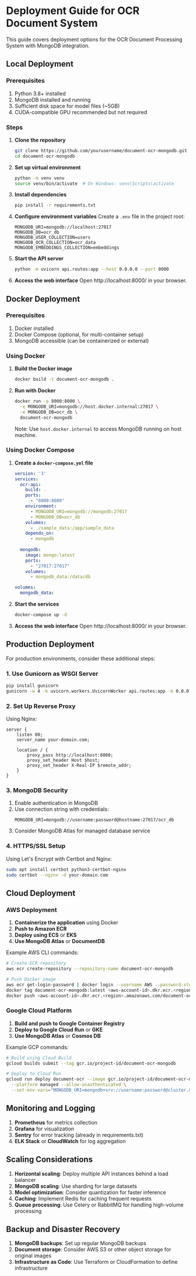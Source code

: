 # Deployment Guide for OCR Document System

This guide covers deployment options for the OCR Document Processing System with MongoDB integration.

## Local Deployment

### Prerequisites

1. Python 3.8+ installed
2. MongoDB installed and running
3. Sufficient disk space for model files (~5GB)
4. CUDA-compatible GPU recommended but not required

### Steps

1. **Clone the repository**
   ```bash
   git clone https://github.com/yourusername/document-ocr-mongodb.git
   cd document-ocr-mongodb
   ```

2. **Set up virtual environment**
   ```bash
   python -m venv venv
   source venv/bin/activate  # On Windows: venv\Scripts\activate
   ```

3. **Install dependencies**
   ```bash
   pip install -r requirements.txt
   ```

4. **Configure environment variables**
   Create a `.env` file in the project root:
   ```
   MONGODB_URI=mongodb://localhost:27017
   MONGODB_DB=ocr_db
   MONGODB_USER_COLLECTION=users
   MONGODB_OCR_COLLECTION=ocr_data
   MONGODB_EMBEDDINGS_COLLECTION=embeddings
   ```

5. **Start the API server**
   ```bash
   python -m uvicorn api.routes:app --host 0.0.0.0 --port 8000
   ```

6. **Access the web interface**
   Open http://localhost:8000/ in your browser.

## Docker Deployment

### Prerequisites

1. Docker installed
2. Docker Compose (optional, for multi-container setup)
3. MongoDB accessible (can be containerized or external)

### Using Docker

1. **Build the Docker image**
   ```bash
   docker build -t document-ocr-mongodb .
   ```

2. **Run with Docker**
   ```bash
   docker run -p 8000:8000 \
     -e MONGODB_URI=mongodb://host.docker.internal:27017 \
     -e MONGODB_DB=ocr_db \
     document-ocr-mongodb
   ```

   Note: Use `host.docker.internal` to access MongoDB running on host machine.

### Using Docker Compose

1. **Create a `docker-compose.yml` file**
   ```yaml
   version: '3'
   services:
     ocr-api:
       build: .
       ports:
         - "8000:8000"
       environment:
         - MONGODB_URI=mongodb://mongodb:27017
         - MONGODB_DB=ocr_db
       volumes:
         - ./sample_data:/app/sample_data
       depends_on:
         - mongodb
     
     mongodb:
       image: mongo:latest
       ports:
         - "27017:27017"
       volumes:
         - mongodb_data:/data/db
   
   volumes:
     mongodb_data:
   ```

2. **Start the services**
   ```bash
   docker-compose up -d
   ```

3. **Access the web interface**
   Open http://localhost:8000/ in your browser.

## Production Deployment

For production environments, consider these additional steps:

### 1. Use Gunicorn as WSGI Server

```bash
pip install gunicorn
gunicorn -w 4 -k uvicorn.workers.UvicornWorker api.routes:app -b 0.0.0.0:8000
```

### 2. Set Up Reverse Proxy

Using Nginx:

```nginx
server {
    listen 80;
    server_name your-domain.com;

    location / {
        proxy_pass http://localhost:8000;
        proxy_set_header Host $host;
        proxy_set_header X-Real-IP $remote_addr;
    }
}
```

### 3. MongoDB Security

1. Enable authentication in MongoDB
2. Use connection string with credentials:
   ```
   MONGODB_URI=mongodb://username:password@hostname:27017/ocr_db
   ```
3. Consider MongoDB Atlas for managed database service

### 4. HTTPS/SSL Setup

Using Let's Encrypt with Certbot and Nginx:

```bash
sudo apt install certbot python3-certbot-nginx
sudo certbot --nginx -d your-domain.com
```

## Cloud Deployment

### AWS Deployment

1. **Containerize the application** using Docker
2. **Push to Amazon ECR**
3. **Deploy using ECS** or **EKS**
4. **Use MongoDB Atlas** or **DocumentDB**

Example AWS CLI commands:
```bash
# Create ECR repository
aws ecr create-repository --repository-name document-ocr-mongodb

# Push Docker image
aws ecr get-login-password | docker login --username AWS --password-stdin <aws-account-id>.dkr.ecr.<region>.amazonaws.com
docker tag document-ocr-mongodb:latest <aws-account-id>.dkr.ecr.<region>.amazonaws.com/document-ocr-mongodb:latest
docker push <aws-account-id>.dkr.ecr.<region>.amazonaws.com/document-ocr-mongodb:latest
```

### Google Cloud Platform

1. **Build and push to Google Container Registry**
2. **Deploy to Google Cloud Run** or **GKE**
3. **Use MongoDB Atlas** or **Cosmos DB**

Example GCP commands:
```bash
# Build using Cloud Build
gcloud builds submit --tag gcr.io/project-id/document-ocr-mongodb

# Deploy to Cloud Run
gcloud run deploy document-ocr --image gcr.io/project-id/document-ocr-mongodb \
  --platform managed --allow-unauthenticated \
  --set-env-vars="MONGODB_URI=mongodb+srv://username:password@cluster.mongodb.net/ocr_db"
```

## Monitoring and Logging

1. **Prometheus** for metrics collection
2. **Grafana** for visualization
3. **Sentry** for error tracking (already in requirements.txt)
4. **ELK Stack** or **CloudWatch** for log aggregation

## Scaling Considerations

1. **Horizontal scaling**: Deploy multiple API instances behind a load balancer
2. **MongoDB scaling**: Use sharding for large datasets
3. **Model optimization**: Consider quantization for faster inference
4. **Caching**: Implement Redis for caching frequent requests
5. **Queue processing**: Use Celery or RabbitMQ for handling high-volume processing

## Backup and Disaster Recovery

1. **MongoDB backups**: Set up regular MongoDB backups
2. **Document storage**: Consider AWS S3 or other object storage for original images
3. **Infrastructure as Code**: Use Terraform or CloudFormation to define infrastructure 